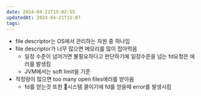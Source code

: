 ```yaml
---
date: 2024-04-21T15:02:55
updatedAt: 2024-04-21T15:07
tags: 
---
```

- file descriptor는 OS에서 관리하는 자원 중 하나임
- file descriptor가 너무 많으면 메모리를 많이 잡아먹음
	- 일정 수준이 넘어가면 불필요하다고 판단하기에 일정수준을 넘는 fd요청은 에러를 발생킴
	- JVM에서는 soft limit을 기준
- 적정량이 많으면 too many open files에러를 받아옴
	- fd를 얻는것 또한 시스템 콜이기에 fd를 얻을때 error를 발생시킴